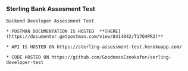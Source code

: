 ### Sterling Bank Assesment Test 
    Backend Developer Assessment Test

    * POSTMAN DOCUMENTATION IS HOSTED  **[HERE](https://documenter.getpostman.com/view/8414042/T17Q4PR3)** 
    
    * API IS HOSTED ON https://sterling-assessment-test.herokuapp.com/

    * CODE HOSTED ON https://github.com/GoodnessEzeokafor/serling-developer-test
<!-- sudo systemctl status redis -->
